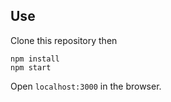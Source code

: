 ## Use

Clone this repository then

```
npm install
npm start
```

Open `localhost:3000` in the browser.
